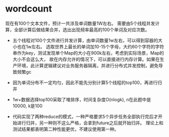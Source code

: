 # wordcount

现在有100个文本文件，预计一共涉及单词数量1W左右。
需要由5个线程并发计算，全部计算后做结果合并，选出出现频率最高的100个单词及对应次数。

* 五个线程对100个文件进行并发计算，由单词数量1w左右，可以得到容器的大小也在1w左右。
选取世界上最长的单词加10-15个字母，大约60个字符的字符串作为key，测试发现单个Map的大小在900k左右，考虑到实际场景，Map的大小不会这么大，
故在内存允许的情况下，可以直接进行内存计算。如果在生产环境，此计算逻辑建议对业务服务器隔离，并进行分布式并发控制，避免导致频繁gc

* 因为单词分布不一定均匀，因此不能先分别计算5个线程的top100，再进行归并

* 1w+数据选择top100采取了堆排序，时间复杂度O(nlogk), n在此题中是10000, k是100

* 代码实现了两种reduce的模式，一种严格要求5个异步任务全部执行完后才开始进行归并，另一种则不这么严格，会拿到future之后就开始归并。
理论上和测试结果都表明第二种性能更优，不建议使用第一种。